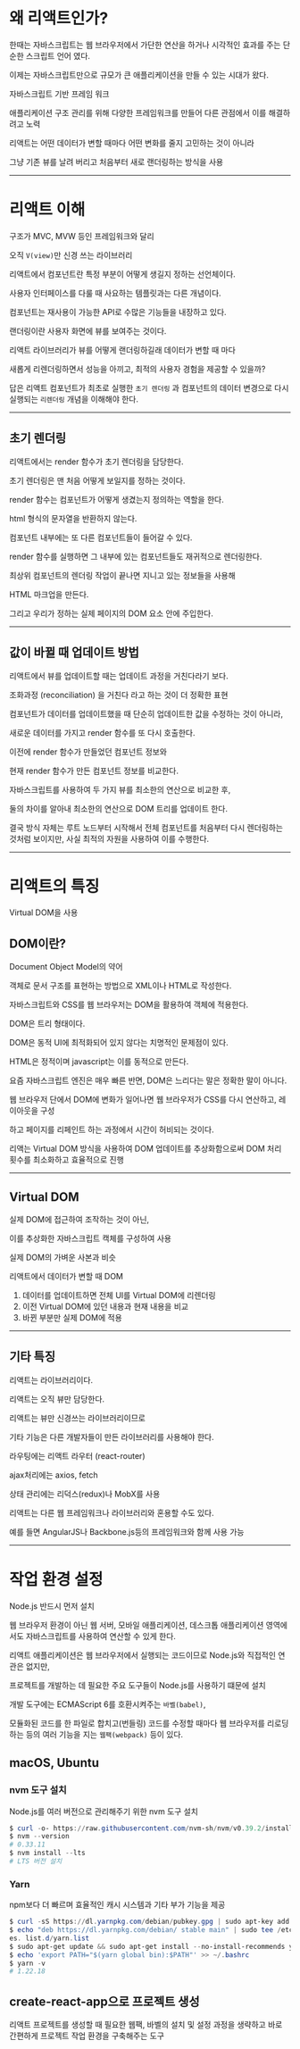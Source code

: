 # 왜 리액트인가?

한때는 자바스크립트는 웹 브라우저에서 가단한 연산을 하거나 시각적인 효과를 주는 단순한 스크립트 언어 였다.

이제는 자바스크립트만으로 규모가 큰 애플리케이션을 만들 수 있는 시대가 왔다.

자바스크립트 기반 프레임 워크

애플리케이션 구조 관리를 위해 다양한 프레임워크를 만들어 다른 관점에서 이를 해결하려고 노력

리액트는 어떤 데이터가 변할 때마다 어떤 변화를 줄지 고민하는 것이 아니라

그냥 기존 뷰를 날려 버리고 처음부터 새로 랜더링하는 방식을 사용

---

# 리액트 이해

구조가 MVC, MVW 등인 프레임워크와 달리

오직 `V(view)`만 신경 쓰는 라이브러리

리액트에서 컴포넌트란 특정 부분이 어떻게 생길지 정하는 선언체이다.

사용자 인터페이스를 다룰 때 사요하는 템플릿과는 다른 개념이다.

컴포넌트는 재사용이 가능한 API로 수많은 기능들을 내장하고 있다.

랜더링이란 사용자 화면에 뷰를 보여주는 것이다.

리액트 라이브러리가 뷰를 어떻게 랜더링하길래 데이터가 변할 때 마다

새롭게 리렌더링하면서 성능을 아끼고, 최적의 사용자 경험을 제공할 수 있을까?

답은 리액트 컴포넌트가 최초로 실행한 `초기 렌더링` 과 컴포넌트의 데이터 변경으로 다시 실행되는 `리렌더링` 개념을 이해해야 한다.

---

## 초기 렌더링

리액트에서는 render 함수가 초기 렌더링을 담당한다.

초기 렌더링은 맨 처음 어떻게 보일지를 정하는 것이다.

render 함수는 컴포넌트가 어떻게 생겼는지 정의하는 역할을 한다.

html 형식의 문자열을 반환하지 않는다.

컴포넌트 내부에는 또 다른 컴포넌트들이 들어갈 수 있다.

render 함수를 실행하면 그 내부에 있는 컴포넌트들도 재귀적으로 렌더링한다.

최상위 컴포넌트의 렌더링 작업이 끝나면 지니고 있는 정보들을 사용해

HTML 마크업을 만든다.

그리고 우리가 정하는 실제 페이지의 DOM 요소 안에 주입한다.

---

## 값이 바뀔 때 업데이트 방법

리액트에서 뷰를 업데이트할 때는 업데이트 과정을 거친다라기 보다.

조화과정 (reconciliation) 을 거친다 라고 하는 것이 더 정확한 표현

컴포넌트가 데이터를 업데이트했을 때 단순히 업데이트한 값을 수정하는 것이 아니라,

새로운 데이터를 가지고 render 함수를 또 다시 호출한다.

이전에 render 함수가 만들었던 컴포넌트 정보와

현재 render 함수가 만든 컴포넌트 정보를 비교한다.

자바스크립트를 사용하여 두 가지 뷰를 최소한의 연산으로 비교한 후,

둘의 차이를 알아내 최소한의 연산으로 DOM 트리를 업데이트 한다.

결국 방식 자체는 루트 노드부터 시작해서 전체 컴포넌트를 처음부터 다시 렌더링하는 것처럼 보이지만, 사실 최적의 자원을 사용하여 이를 수행한다.

---

# 리액트의 특징

Virtual DOM을 사용

## DOM이란?

Document Object Model의 약어

객체로 문서 구조를 표현하는 방법으로 XML이나 HTML로 작성한다.

자바스크립트와 CSS를 웹 브라우저는 DOM을 활용하여 객체에 적용한다.

DOM은 트리 형태이다.

DOM은 동적 UI에 최적화되어 있지 않다는 치명적인 문제점이 있다.

HTML은 정적이며 javascript는 이를 동적으로 만든다.

요즘 자바스크립트 엔진은 매우 빠른 반면, DOM은 느리다는 말은 정확한 말이 아니다.

웹 브라우저 단에서 DOM에 변화가 일어나면 웹 브라우저가 CSS를 다시 연산하고, 레이아웃을 구성

하고 페이지를 리페인트 하는 과정에서 시간이 허비되는 것이다.

리액는 Virtual DOM 방식을 사용하여 DOM 업데이트를 추상화함으로써 DOM 처리 횟수를 최소화하고 효율적으로 진행

---

## Virtual DOM

실제 DOM에 접근하여 조작하는 것이 아닌,

이를 추상화한 자바스크립트 캑체를 구성하여 사용

실제 DOM의 가벼운 사본과 비슷

리액트에서 데이터가 변할 때 DOM

1. 데이터를 업데이트하면 전체 UI를 Virtual DOM에 리렌더링
2. 이전 Virtual DOM에 있던 내용과 현재 내용을 비교
3. 바뀐 부분만 실제 DOM에 적용

---

## 기타 특징

리액트는 라이브러리이다.

리액트는 오직 뷰만 담당한다.

리액트는 뷰만 신경쓰는 라이브러리이므로

기타 기능은 다른 개발자들이 만든 라이브러리를 사용해야 한다.

라우팅에는 리액트 라우터 (react-router)

ajax처리에는 axios, fetch

상태 관리에는 리덕스(redux)나 MobX를 사용

리액트는 다른 웹 프레임워크나 라이브러리와 혼용할 수도 있다.

예를 들면 AngularJS나 Backbone.js등의 프레임워크와 함께 사용 가능

---

# 작업 환경 설정

Node.js 반드시 먼저 설치

웹 브라우저 환경이 아닌 웹 서버, 모바일 애플리케이션, 데스크톱 애플리케이션 영역에서도 자바스크립트를 사용하여 연산할 수 있게 한다.

리액트 애플리케이션은 웹 브라우저에서 실행되는 코드이므로 Node.js와 직접적인 연관은 없지만,

프로젝트를 개발하는 데 필요한 주요 도구들이 Node.js를 사용하기 떄문에 설치

개발 도구에는 ECMAScript 6를 호환시켜주는 `바벨(babel)`,

모듈화된 코드를 한 파일로 합치고(번들링) 코드를 수정할 때마다 웹 브라우저를 리로딩하는 등의 여러 기능을 지는 `웹팩(webpack)` 등이 있다.

## macOS, Ubuntu

### nvm 도구 설치

Node.js를 여러 버전으로 관리해주기 위한 nvm 도구 설치

```powershell
$ curl -o- https://raw.githubusercontent.com/nvm-sh/nvm/v0.39.2/install.sh | bash
$ nvm --version
# 0.33.11
$ nvm install --lts
# LTS 버전 설치
```

### Yarn

npm보다 더 빠르며 효율적인 캐시 시스템과 기타 부가 기능을 제공

```powershell
$ curl -sS https://dl.yarnpkg.com/debian/pubkey.gpg | sudo apt-key add -
$ echo "deb https://dl.yarnpkg.com/debian/ stable main" | sudo tee /etc/apt/sourc
es. list.d/yarn.list
$ sudo apt-get update && sudo apt-get install --no-install-recommends yarn
$ echo 'export PATH="$(yarn global bin):$PATH"' >> ~/.bashrc
$ yarn -v
# 1.22.18
```

## create-react-app으로 프로젝트 생성

리액트 프로젝트를 생성할 때 필요한 웹팩, 바벨의 설치 및 설정 과정을 생략하고 바로 간편하게 프로젝트 작업 환경을 구축해주는 도구
